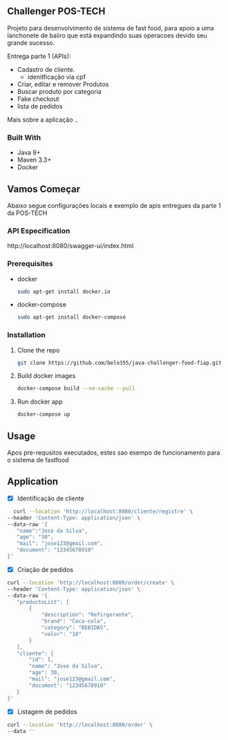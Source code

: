 
<!-- ABOUT THE PROJECT -->
## Challenger POS-TECH 

Projeto para desenvolvimento de sistema de fast food, para apoio a uma lanchonete de baiiro que está expandindo suas operacoes devido seu grande sucesso. 

Entrega parte 1 (APIs):
* Cadastro de cliente. 
  * idenitficação via cpf
* Criar, editar e remover Produtos
* Buscar produto por categoria
* Fake checkout 
* lista de pedidos 

Mais sobre a aplicação .. 

### Built With

* Java 8+
* Maven 3.3+ 
* Docker


<!-- GETTING STARTED -->
## Vamos  Começar

Abaixo segue configurações locais e exemplo de apis entregues da parte 1 da POS-TECH

### API Especification

http://localhost:8080/swagger-ui/index.html

### Prerequisites

* docker
  ```sh
  sudo apt-get install docker.io
  ```
* docker-compose
  ```sh
  sudo apt-get install docker-compose
  ```

### Installation

1. Clone the repo
   ```sh
   git clone https://github.com/belo355/java-challenger-food-fiap.git
   ```
2. Build docker images
   ```sh
   docker-compose build --no-cache --pull
   ```
3. Run docker app
   ```sh
   docker-compose up
   ```



<!-- USAGE EXAMPLES -->
## Usage

Apos pre-requsitos executados, estes sao exempo de funcionamento para o sistema de fastfood



<!-- ROADMAP -->
## Application

- [x] Identificação de cliente 
 ```sh
   curl --location 'http://localhost:8080/cliente/registre' \
--header 'Content-Type: application/json' \
--data-raw '{
    "name":"Jose da Silva",
    "age": "30", 
    "mail": "jose123@gmail.com",
    "document": "12345678910"
}'
   ```

- [x] Criação de pedidos 
 ```sh
curl --location 'http://localhost:8080/order/create' \
--header 'Content-Type: application/json' \
--data-raw '{
    "productoList": [
        {
            "description": "Refirgerante",
            "brand": "Coca-cola",
            "category": "BEBIDAS",
            "valor": "10"
        }
    ],
    "cliente": {
        "id": 1,
        "name": "Jose da Silva",
        "age": 30,
        "mail": "jose123@gmail.com",
        "document": "12345678910"
    }
}'
   ```
- [x] Listagem de pedidos
 ```sh
curl --location 'http://localhost:8080/order' \
--data ''
   ```



